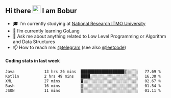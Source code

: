 ## Hi there <img src="https://media.giphy.com/media/hvRJCLFzcasrR4ia7z/giphy.gif" width="25px" height="25px"> I am Bobur

- :mortar_board: I’m currently studying at [National Research ITMO University](https://itmo.ru/)
- :seedling: I’m currently learning GoLang
- :speech_balloon: Ask me about anything related to Low Level Programming or Algorithm and Data Structures
- :mailbox: How to reach me: [@telegram](https://t.me/octoant) (see also [@leetcode](https://leetcode.com/octoant/))    

#### Coding stats in last week

<!--START_SECTION:waka-->

```txt
Java             13 hrs 26 mins  ███████████████████▒░░░░░   77.69 %
Kotlin           2 hrs 49 mins   ████░░░░░░░░░░░░░░░░░░░░░   16.30 %
XML              27 mins         ▓░░░░░░░░░░░░░░░░░░░░░░░░   02.67 %
Bash             16 mins         ▒░░░░░░░░░░░░░░░░░░░░░░░░   01.54 %
JSON             11 mins         ▒░░░░░░░░░░░░░░░░░░░░░░░░   01.11 %
```

<!--END_SECTION:waka-->
